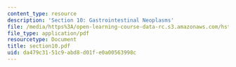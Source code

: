 ```yaml
---
content_type: resource
description: 'Section 10: Gastrointestinal Neoplasms'
file: /media/https%3A/open-learning-course-data-rc.s3.amazonaws.com/hst-121-gastroenterology-fall-2005/da479c3151c9abd8d01fe0a00563998c_section10.pdf
file_type: application/pdf
resourcetype: Document
title: section10.pdf
uid: da479c31-51c9-abd8-d01f-e0a00563998c
---
```

